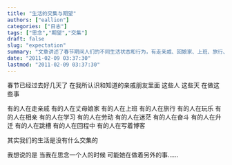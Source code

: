 ```yaml
---
title: "生活的交集与期望"
authors: ["eallion"]
categories: ["日志"]
tags: ["思念","期望","交集"]
draft: false
slug: "expectation"
summary: "文章讲述了春节期间人们的不同生活状态和行为，有走亲戚、回娘家、上班、旅行、玩乐等。作者认为这些人的生活没有交集，每个人都在做着自己的事情。他提到当他思念一个人时，可能对方正在忙于其他事情。"
date: "2011-02-09 03:37:30"
lastmod: "2011-02-09 03:37:30"
---
```


春节已经过去好几天了
在我所认识和知道的亲戚朋友里面
这些人
这些天
在做这些事

有的人在走亲戚
有的人在丈母娘家
有的人在上班
有的人在旅行
有的人在玩乐
有的人在相亲
有的人在学习
有的人在劳动
有的人在迷茫
有的人在奋斗
有的人在升迁
有的人在跳槽
有的人在回程中
有的人在写着博客

其实我们的生活是没有什么交集的

我想说的是
当我在思念一个人的时候
可能她在做着另外的事……
